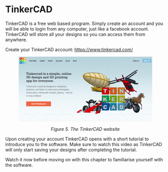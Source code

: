 TinkerCAD
====

TinkerCAD is a free web based program.
Simply create an account and you will be able to login from any computer, just like a facebook account.
TinkerCAD will store all your designs so you can access them from anywhere.

Create your TinkerCAD account: https://www.tinkercad.com/

<center>
  <a href="./figures/tinkercad.png">
    <img src="./figures/tinkercad-thumb.png" />
  </a><br />
  <i>Figure 5. The TinkerCAD website</i>
</center>

Upon creating your account TinkerCAD opens with a short tutorial to introduce you to the software.
Make sure to watch this video as TinkerCAD will only start saving your designs after completing the tutorial.

Watch it now before moving on with this chapter to familiarise yourself with the software.
